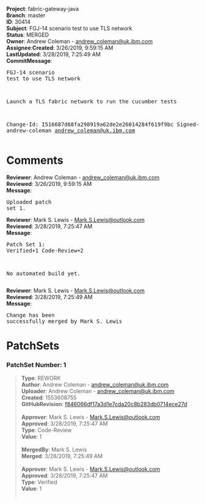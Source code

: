 <strong>Project</strong>: fabric-gateway-java</br><strong>Branch</strong>: master<br><strong>ID</strong>: 30414<br><strong>Subject</strong>: FGJ-14 scenario test to use TLS network<br><strong>Status</strong>: MERGED<br><strong>Owner</strong>: Andrew Coleman - andrew_coleman@uk.ibm.com<br><strong>Assignee</strong>:<strong>Created</strong>: 3/26/2019, 9:59:15 AM<br><strong>LastUpdated</strong>: 3/28/2019, 7:25:49 AM<br><strong>CommitMessage</strong>:<br><pre>FGJ-14 scenario test to use TLS network

Launch a TLS fabric network to run the cucumber tests

Change-Id: I516687d68fa298919a62de2e26014284f619f9bc
Signed-off-by: andrew-coleman <andrew_coleman@uk.ibm.com>
</pre><h1>Comments</h1><strong>Reviewer</strong>: Andrew Coleman - andrew_coleman@uk.ibm.com<br><strong>Reviewed</strong>: 3/26/2019, 9:59:15 AM<br><strong>Message</strong>: <pre>Uploaded patch set 1.</pre><strong>Reviewer</strong>: Mark S. Lewis - Mark.S.Lewis@outlook.com<br><strong>Reviewed</strong>: 3/28/2019, 7:25:47 AM<br><strong>Message</strong>: <pre>Patch Set 1: Verified+1 Code-Review+2

No automated build yet.</pre><strong>Reviewer</strong>: Mark S. Lewis - Mark.S.Lewis@outlook.com<br><strong>Reviewed</strong>: 3/28/2019, 7:25:49 AM<br><strong>Message</strong>: <pre>Change has been successfully merged by Mark S. Lewis</pre><h1>PatchSets</h1><h3>PatchSet Number: 1</h3><blockquote><strong>Type</strong>: REWORK<br><strong>Author</strong>: Andrew Coleman - andrew_coleman@uk.ibm.com<br><strong>Uploader</strong>: Andrew Coleman - andrew_coleman@uk.ibm.com<br><strong>Created</strong>: 1553608755<br><strong>GitHubRevision</strong>: [f846066df17a3d1e7cda20c8b283db0714ece27d](https://github.com/hyperledger/fabric-gateway-java/commit/f846066df17a3d1e7cda20c8b283db0714ece27d)<br><br><strong>Approver</strong>: Mark S. Lewis - Mark.S.Lewis@outlook.com<br><strong>Approved</strong>: 3/28/2019, 7:25:47 AM<br><strong>Type</strong>: Code-Review<br><strong>Value</strong>: 1<br><br><strong>MergedBy</strong>: Mark S. Lewis<br><strong>Merged</strong>: 3/28/2019, 7:25:49 AM<br><br><strong>Approver</strong>: Mark S. Lewis - Mark.S.Lewis@outlook.com<br><strong>Approved</strong>: 3/28/2019, 7:25:47 AM<br><strong>Type</strong>: Verified<br><strong>Value</strong>: 1<br><br></blockquote>